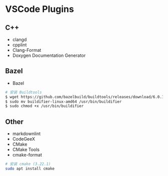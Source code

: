 # VSCode Plugins

## C++

* clangd
* cpplint
* Clang-Format
* Doxygen Documentation Generator

## Bazel

* Bazel

```bash
# 安装 Buildtools
$ wget https://github.com/bazelbuild/buildtools/releases/download/6.0.1/buildifier-linux-amd64
$ sudo mv buildifier-linux-amd64 /usr/bin/buildifier
$ sudo chmod +x /usr/bin/buildifier
```

## Other

* markdownlint
* CodeGeeX
* CMake
* CMake Tools
* cmake-format

```bash
# 安装 cmake (3.22.1)
sudo apt install cmake
```
